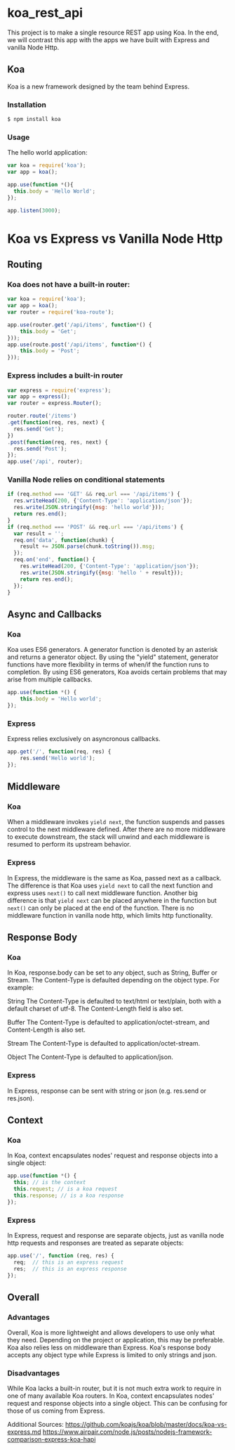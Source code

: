 # koa_rest_api
This project is to make a single resource REST app using Koa. In the end, we will contrast this app with the apps we have built with Express and vanilla Node Http.  


## Koa
Koa is a new framework designed by the team behind Express.


### Installation

```bash
$ npm install koa
```

### Usage

The hello world application:

```js
var koa = require('koa');
var app = koa();

app.use(function *(){
  this.body = 'Hello World';
});

app.listen(3000);
```

# Koa vs Express vs Vanilla Node Http

## Routing

### Koa does not have a built-in router:

```js
var koa = require('koa');
var app = koa();
var router = require('koa-route');

app.use(router.get('/api/items', function*() {
    this.body = 'Get';
}));
app.use(route.post('/api/items', function*() {
    this.body = 'Post';
}));
```

### Express includes a built-in router  

```js
var express = require('express');
var app = express();
var router = express.Router();

router.route('/items')
.get(function(req, res, next) {
  res.send('Get');
})
.post(function(req, res, next) {
  res.send('Post');
});
app.use('/api', router);
```

### Vanilla Node relies on conditional statements

```js
if (req.method === 'GET' && req.url === '/api/items') {
  res.writeHead(200, {'Content-Type': 'application/json'});
  res.write(JSON.stringify({msg: 'hello world'}));
  return res.end();
}
if (req.method === 'POST' && req.url === '/api/items') {
  var result = '';
  req.on('data', function(chunk) {
    result += JSON.parse(chunk.toString()).msg;
  });
  req.on('end', function() {
    res.writeHead(200, {'Content-Type': 'application/json'});
    res.write(JSON.stringify({msg: 'hello ' + result}));
    return res.end();
  });
}
```

## Async and Callbacks

### Koa
Koa uses ES6 generators.  A generator function is denoted by an asterisk and returns a generator object.  By using the "yield" statement, generator functions have more flexibility in terms of when/if the function runs to completion.  By using ES6 generators, Koa avoids certain problems that may arise from multiple callbacks.  

```js
app.use(function *() {
    this.body = 'Hello world';
});
```

### Express
Express relies exclusively on asyncronous callbacks.  

```js
app.get('/', function(req, res) {
    res.send('Hello world');
});
```

## Middleware

### Koa

When a middleware invokes `yield next`, the function suspends and passes control to the next middleware defined. After there are no more middleware to execute downstream, the stack will unwind and each middleware is resumed to perform its upstream behavior.

### Express
In Express, the middleware is the same as Koa, passed next as a callback. The difference is that Koa uses `yield next` to call the next function and express uses `next()` to call next middleware function. Another big difference is that `yield next` can be placed anywhere in the function but `next()` can only be placed at the end of the function. There is no middleware function in vanilla node http, which limits  http functionality.

## Response Body

### Koa

In Koa, response.body can be set to any object, such as String, Buffer or Stream.  The Content-Type is defaulted depending on the object type.  For example:

String
The Content-Type is defaulted to text/html or text/plain, both with a default charset of utf-8. The Content-Length field is also set.

Buffer
The Content-Type is defaulted to application/octet-stream, and Content-Length is also set.

Stream
The Content-Type is defaulted to application/octet-stream.

Object
The Content-Type is defaulted to application/json.  

### Express

In Express, response can be sent with string or json (e.g. res.send or res.json).

## Context

### Koa
In Koa, context encapsulates nodes' request and response objects into a single object:

```js
app.use(function *() {
  this; // is the context
  this.request; // is a koa request
  this.response; // is a koa response
});
```
### Express
In Express, request and response are separate objects, just as vanilla node http requests and responses are treated as separate objects:

```js
app.use('/', function (req, res) {
  req;  // this is an express request
  res;  // this is an express response
});
```

## Overall

### Advantages
Overall, Koa is more lightweight and allows developers to use only what they need.  Depending on the project or application, this may be preferable.  Koa also relies less on middleware than Express.  Koa's response body accepts any object type while Express is limited to only strings and json.  

### Disadvantages
While Koa lacks a built-in router, but it is not much extra work to require in one of many available Koa routers.  In Koa, context encapsulates nodes' request and response objects into a single object.  This can be confusing for those of us coming from Express.  

Additional Sources:
https://github.com/koajs/koa/blob/master/docs/koa-vs-express.md
https://www.airpair.com/node.js/posts/nodejs-framework-comparison-express-koa-hapi
